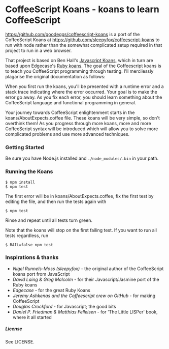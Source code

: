 # CoffeeScript Koans - koans to learn CoffeeScript #

https://github.com/goodeggs/coffeescript-koans is a port of the CoffeeScript Koans
at https://github.com/sleepyfox/coffeescript-koans to run with node rather than the
somewhat complicated setup required in that project to run in a web browser.

That project is based on Ben Hall's [Javascript Koans](https://github.com/BenHall/javascript-koans),
which in turn are based upon Edgecase's [Ruby koans](http://github.com/edgecase/ruby_koans).
The goal of the Coffeescript koans is to teach you CoffeeScript programming through testing.
I'll mercilessly plagarise the original documentation as follows:

When you first run the koans, you'll be presented with a runtime error and a
stack trace indicating where the error occurred. Your goal is to make the
error go away. As you fix each error, you should learn something about the
CoffeeScript language and functional programming in general.

Your journey towards CoffeeScript enlightenment starts in the koans/AboutExpects.coffee file.
These koans will be very simple, so don't overthink them! As you progress through
more koans, more and more CoffeeScript syntax will be introduced which will allow
you to solve more complicated problems and use more advanced techniques.

### Getting Started

Be sure you have Node.js installed and `./node_modules/.bin` in your path.

### Running the Koans

```
$ npm install
$ npm test
```

The first error will be in koans/AboutExpects.coffee, fix the first test by editing the file, and then run the tests again with

```
$ npm test
```

Rinse and repeat until all tests turn green.

Note that the koans will stop on the first failing test. If you want to run all tests regardless, run

```
$ BAIL=false npm test
```

### Inspirations & thanks

*  _Nigel Runnels-Moss (sleepyfox)_ - the original author of the CoffeeScript koans port from JavaScript
*  _David Laing & Greg Malcolm_ - for their Javascript/Jasmine port of the Ruby koans
*  _Edgecase_ - for the great Ruby Koans
*  _Jeremy Ashkenas and the Coffeescript crew on GitHub_ - for making CoffeeScript
*  _Douglas Crockford_ - for Javascript; the good bits
*  _Daniel P. Friedman & Matthias Felleisen_ - for 'The Little LISPer' book, where it all started

##### License

See LICENSE.

